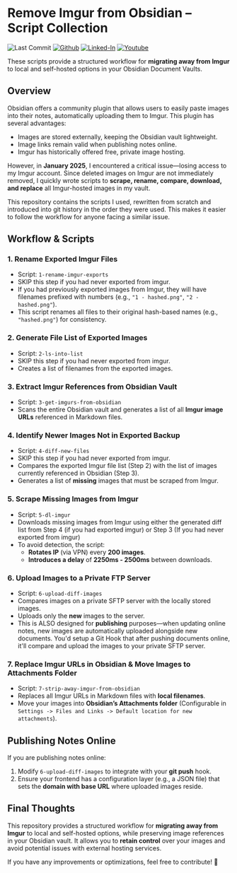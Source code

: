 # **Remove Imgur from Obsidian – Script Collection**  

![Last Commit](https://img.shields.io/github/last-commit/Siphon880gh/obsidian-remove-imgur/main)
<a target="_blank" href="https://github.com/Siphon880gh" rel="nofollow"><img src="https://img.shields.io/badge/GitHub--blue?style=social&logo=GitHub" alt="Github" data-canonical-src="https://img.shields.io/badge/GitHub--blue?style=social&logo=GitHub" style="max-width:8.5ch;"></a>
<a target="_blank" href="https://www.linkedin.com/in/weng-fung/" rel="nofollow"><img src="https://img.shields.io/badge/LinkedIn-blue?style=flat&logo=linkedin&labelColor=blue" alt="Linked-In" data-canonical-src="https://img.shields.io/badge/LinkedIn-blue?style=flat&amp;logo=linkedin&amp;labelColor=blue" style="max-width:10ch;"></a>
<a target="_blank" href="https://www.youtube.com/@WayneTeachesCode/" rel="nofollow"><img src="https://img.shields.io/badge/Youtube-red?style=flat&logo=youtube&labelColor=red" alt="Youtube" data-canonical-src="https://img.shields.io/badge/Youtube-red?style=flat&amp;logo=youtube&amp;labelColor=red" style="max-width:10ch;"></a>

These scripts provide a structured workflow for **migrating away from Imgur** to local and self-hosted options in your Obsidian Document Vaults.

## **Overview**  
Obsidian offers a community plugin that allows users to easily paste images into their notes, automatically uploading them to Imgur. This plugin has several advantages:  
- Images are stored externally, keeping the Obsidian vault lightweight.  
- Image links remain valid when publishing notes online.  
- Imgur has historically offered free, private image hosting.  

However, in **January 2025**, I encountered a critical issue—losing access to my Imgur account. Since deleted images on Imgur are not immediately removed, I quickly wrote scripts to **scrape, rename, compare, download, and replace** all Imgur-hosted images in my vault.  

This repository contains the scripts I used, rewritten from scratch and introduced into git history in the order they were used. This makes it easier to follow the workflow for anyone facing a similar issue.  

## **Workflow & Scripts**  

### **1. Rename Exported Imgur Files**  
- Script: `1-rename-imgur-exports`  
- SKIP this step if you had never exported from imgur.
- If you had previously exported images from Imgur, they will have filenames prefixed with numbers (e.g., `"1 - hashed.png"`, `"2 - hashed.png"`).  
- This script renames all files to their original hash-based names (e.g., `"hashed.png"`) for consistency.  

### **2. Generate File List of Exported Images**  
- Script: `2-ls-into-list`  
- SKIP this step if you had never exported from imgur.
- Creates a list of filenames from the exported images.  

### **3. Extract Imgur References from Obsidian Vault**  
- Script: `3-get-imgurs-from-obsidian`  
- Scans the entire Obsidian vault and generates a list of all **Imgur image URLs** referenced in Markdown files.  

### **4. Identify Newer Images Not in Exported Backup**  
- Script: `4-diff-new-files`  
- SKIP this step if you had never exported from imgur.
- Compares the exported Imgur file list (Step 2) with the list of images currently referenced in Obsidian (Step 3).  
- Generates a list of **missing** images that must be scraped from Imgur.  

### **5. Scrape Missing Images from Imgur**  
- Script: `5-dl-imgur`  
- Downloads missing images from Imgur using either the generated diff list from Step 4 (if you had exported imgur) or Step 3 (If you had never exported from imgur)
- To avoid detection, the script:  
  - **Rotates IP** (via VPN) every **200 images**.  
  - **Introduces a delay** of **2250ms - 2500ms** between downloads.  

### **6. Upload Images to a Private FTP Server**  
- Script: `6-upload-diff-images`  
- Compares images on a private SFTP server with the locally stored images.  
- Uploads only the **new** images to the server.  
- This is ALSO designed for **publishing** purposes—when updating online notes, new images are automatically uploaded alongside new documents. You'd setup a Git Hook that after pushing documents online, it'll compare and upload the images to your private SFTP server. 

### **7. Replace Imgur URLs in Obsidian & Move Images to Attachments Folder**  
- Script: `7-strip-away-imgur-from-obsidian`  
- Replaces all Imgur URLs in Markdown files with **local filenames**.  
- Move your images into **Obsidian’s Attachments folder** (Configurable in `Settings -> Files and Links -> Default location for new attachments`).  

## **Publishing Notes Online**  
If you are publishing notes online:  
1. Modify `6-upload-diff-images` to integrate with your **git push** hook.  
2. Ensure your frontend has a configuration layer (e.g., a JSON file) that sets the **domain with base URL** where uploaded images reside.  

## **Final Thoughts**  
This repository provides a structured workflow for **migrating away from Imgur** to local and self-hosted options, while preserving image references in your Obsidian vault. It allows you to **retain control** over your images and avoid potential issues with external hosting services.  

If you have any improvements or optimizations, feel free to contribute! 🚀
